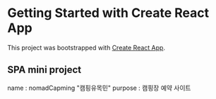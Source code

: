 # Getting Started with Create React App

This project was bootstrapped with [Create React App](https://github.com/facebook/create-react-app).

## SPA mini project

name : nomadCapming "캠핑유목민"
purpose : 캠핑장 예약 사이트

